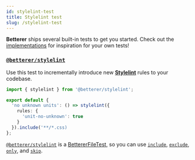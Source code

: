 ```yaml
---
id: stylelint-test
title: Stylelint test
slug: /stylelint-test
---
```


**Betterer** ships several built-in tests to get you started. Check out the [implementations](https://github.com/phenomnomnominal/betterer/blob/master/packages/stylelint/src/stylelint.ts) for inspiration for your own tests!

### [`@betterer/stylelint`](https://www.npmjs.com/package/@betterer/stylelint)

Use this test to incrementally introduce new [**Stylelint**](https://stylelint.io/) rules to your codebase.

```typescript
import { stylelint } from '@betterer/stylelint';

export default {
  'no unknown units': () => stylelint({
    rules: {
      'unit-no-unknown': true
    }
  }).include('**/*.css)
};
```

[`@betterer/stylelint`](https://www.npmjs.com/package/@betterer/stylelint) is a [BettererFileTest](./betterer.bettererfiletest), so you can use [`include`](./betterer.bettererfiletest.include), [`exclude`](./betterer.bettererfiletest.exclude), [`only`](betterer.bettererfiletest.only), and [`skip`](betterer.bettererfiletest.skip).
